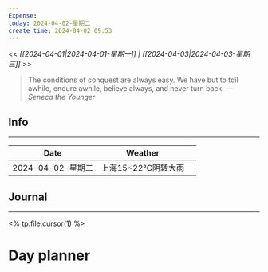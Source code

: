 ```yaml
---
Expense: 
today: 2024-04-02-星期二
create time: 2024-04-02 09:53
---
```


<< *[[2024-04-01|2024-04-01-星期一]] | [[2024-04-03|2024-04-03-星期三]]* >>


> The conditions of conquest are always easy. We have but to toil awhile, endure awhile, believe always, and never turn back.
> — <cite>Seneca the Younger</cite>


## Info
***

| Date           | Weather      |     |
| -------------- | ------------ | --- |
| 2024-04-02-星期二 | 上海15~22℃阴转大雨 |     |


##  Journal
***
<% tp.file.cursor(1) %>





# Day planner

